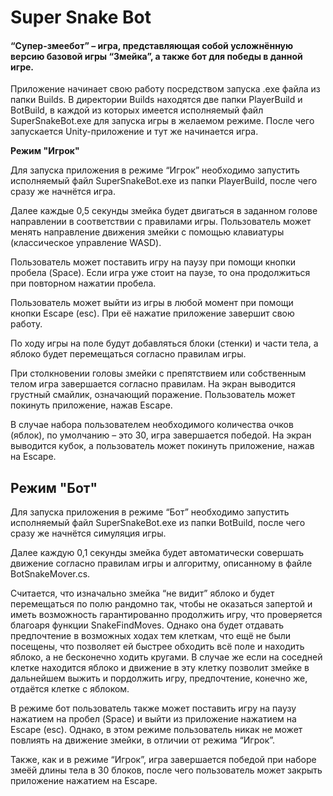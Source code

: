 ﻿# **Super Snake Bot**
#### **“Супер-змеебот” – игра, представляющая собой усложнённую версию базовой игры “Змейка”, а также бот для победы в данной игре.**

Приложение начинает свою работу посредством запуска .exe файла из папки Builds. В директории Builds находятся две папки PlayerBuild и BotBuild, в каждой из которых имеется исполняемый файл SuperSnakeBot.exe для запуска игры в желаемом режиме. После чего запускается Unity-приложение и тут же начинается игра. 

**Режим "Игрок"**

Для запуска приложения в режиме “Игрок” необходимо запустить исполняемый файл SuperSnakeBot.exe из папки PlayerBuild, после чего сразу же начнётся игра. 

Далее каждые 0,5 секунды змейка будет двигаться в заданном голове направлении в соответствии с правилами игры. Пользователь может менять направление движения змейки с помощью клавиатуры (классическое управление WASD). 

Пользователь может поставить игру на паузу при помощи кнопки пробела (Space). Если игра уже стоит на паузе, то она продолжиться при повторном нажатии пробела.

Пользователь может выйти из игры в любой момент при помощи кнопки Escape (esc). При её нажатие приложение завершит свою работу.

По ходу игры на поле будут добавляться блоки (стенки) и части тела, а яблоко будет перемещаться согласно правилам игры.

При столкновении головы змейки с препятствием или собственным телом игра завершается согласно правилам. На экран выводится грустный смайлик, означающий поражение. Пользователь может покинуть приложение, нажав Escape. 

В случае набора пользователем необходимого количества очков (яблок), по умолчанию – это 30, игра завершается победой. На экран выводится кубок, а пользователь может покинуть приложение, нажав на Escape.
## **Режим "Бот"**
Для запуска приложения в режиме “Бот” необходимо запустить исполняемый файл SuperSnakeBot.exe из папки BotBuild, после чего сразу же начнётся симуляция игры. 

Далее каждую 0,1 секунды змейка будет автоматически совершать движение согласно правилам игры и алгоритму, описанному в файле BotSnakeMover.cs.

Считается, что изначально змейка “не видит” яблоко и будет перемещаться по полю рандомно так, чтобы не оказаться запертой и иметь возможность гарантированно продолжить игру, что проверяется благоаря функции SnakeFindMoves. Однако она будет отдавать предпочтение в возможных ходах тем клеткам, что ещё не были посещены, что позволяет ей быстрее обходить всё поле и находить яблоко, а не бесконечно ходить кругами. В случае же если на соседней клетке находится яблоко и движение в эту клетку позволит змейке в дальнейшем выжить и пордолжить игру, предпочтение, конечно же, отдаётся клетке с яблоком. 

В режиме бот пользователь также может поставить игру на паузу нажатием на пробел (Space) и выйти из приложение нажатием на Escape (esc). Однако, в этом режиме пользователь никак не может повлиять на движение змейки, в отличии от режима “Игрок”.

Также, как и в режиме “Игрок”, игра завершается победой при наборе змеёй длины тела в 30 блоков, после чего пользователь может закрыть приложение нажатием на Escape.


